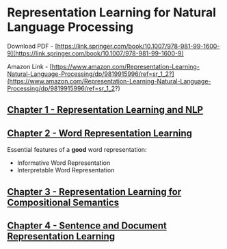 # Representation Learning for Natural Language Processing

Download PDF - [https://link.springer.com/book/10.1007/978-981-99-1600-9](https://link.springer.com/book/10.1007/978-981-99-1600-9)

Amazon Link - [https://www.amazon.com/Representation-Learning-Natural-Language-Processing/dp/9819915996/ref=sr_1_2?](https://www.amazon.com/Representation-Learning-Natural-Language-Processing/dp/9819915996/ref=sr_1_2?)

## [Chapter 1 - Representation Learning and NLP](./CHAPTER_1.md)

## [Chapter 2 - Word Representation Learning](./CHAPTER_2.md)

Essential features of a **good** word representation:

- Informative Word Representation
- Interpretable Word Representation

## [Chapter 3 - Representation Learning for Compositional Semantics](./CHAPTER_3.md)

## [Chapter 4 - Sentence and Document Representation Learning](./CHAPTER_4.md)
